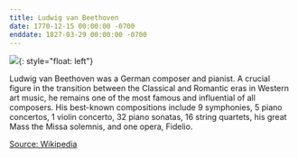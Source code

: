 ```yaml
---
title: Ludwig van Beethoven
date: 1770-12-15 00:00:00 -0700
enddate: 1827-03-29 00:00:00 -0700
---
```


![](https://upload.wikimedia.org/wikipedia/commons/thumb/6/6f/Beethoven.jpg/200px-Beethoven.jpg){: style="float: left"}

Ludwig van Beethoven was a German composer and pianist. A crucial figure in the transition between the Classical and Romantic eras in Western art music, he remains one of the most famous and influential of all composers. His best-known compositions include 9 symphonies, 5 piano concertos, 1 violin concerto, 32 piano sonatas, 16 string quartets, his great Mass the Missa solemnis, and one opera, Fidelio.

[Source: Wikipedia](https://en.wikipedia.org/wiki/Ludwig_van_Beethoven)
